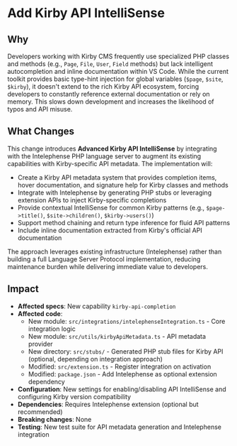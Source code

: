 # Add Kirby API IntelliSense

## Why

Developers working with Kirby CMS frequently use specialized PHP classes and methods (e.g., `Page`, `File`, `User`, `Field` methods) but lack intelligent autocompletion and inline documentation within VS Code. While the current toolkit provides basic type-hint injection for global variables (`$page`, `$site`, `$kirby`), it doesn't extend to the rich Kirby API ecosystem, forcing developers to constantly reference external documentation or rely on memory. This slows down development and increases the likelihood of typos and API misuse.

## What Changes

This change introduces **Advanced Kirby API IntelliSense** by integrating with the Intelephense PHP language server to augment its existing capabilities with Kirby-specific API metadata. The implementation will:

- Create a Kirby API metadata system that provides completion items, hover documentation, and signature help for Kirby classes and methods
- Integrate with Intelephense by generating PHP stubs or leveraging extension APIs to inject Kirby-specific completions
- Provide contextual IntelliSense for common Kirby patterns (e.g., `$page->title()`, `$site->children()`, `$kirby->users()`)
- Support method chaining and return type inference for fluid API patterns
- Include inline documentation extracted from Kirby's official API documentation

The approach leverages existing infrastructure (Intelephense) rather than building a full Language Server Protocol implementation, reducing maintenance burden while delivering immediate value to developers.

## Impact

- **Affected specs**: New capability `kirby-api-completion`
- **Affected code**:
  - New module: `src/integrations/intelephenseIntegration.ts` - Core integration logic
  - New module: `src/utils/kirbyApiMetadata.ts` - API metadata provider
  - New directory: `src/stubs/` - Generated PHP stub files for Kirby API (optional, depending on integration approach)
  - Modified: `src/extension.ts` - Register integration on activation
  - Modified: `package.json` - Add Intelephense as optional extension dependency
- **Configuration**: New settings for enabling/disabling API IntelliSense and configuring Kirby version compatibility
- **Dependencies**: Requires Intelephense extension (optional but recommended)
- **Breaking changes**: None
- **Testing**: New test suite for API metadata generation and Intelephense integration
